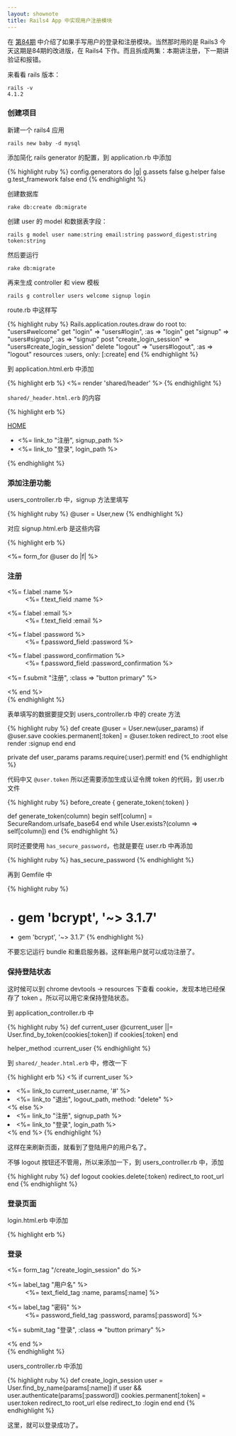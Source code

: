 ```yaml
---
layout: shownote
title: Rails4 App 中实现用户注册模块
---
```


在 [第84期](http://happycasts.net/episodes/84) 中介绍了如果手写用户的登录和注册模块。当然那时用的是 Rails3
今天这期是84期的改进版，在 Rails4 下作。而且拆成两集：本期讲注册，下一期讲验证和报错。


来看看 rails 版本：

    rails -v
    4.1.2

### 创建项目

新建一个 rails4 应用

    rails new baby -d mysql


添加简化 rails generator 的配置，到 application.rb 中添加


{% highlight ruby %}
config.generators do |g|
  g.assets false
  g.helper false
  g.test_framework false
end
{% endhighlight %}


创建数据库

    rake db:create db:migrate


创建 user 的 model 和数据表字段：

    rails g model user name:string email:string password_digest:string token:string

然后要运行

    rake db:migrate

再来生成 controller 和 view 模板

    rails g controller users welcome signup login


route.rb 中这样写

{% highlight ruby %}
Rails.application.routes.draw do
  root to: "users#welcome"
  get "login" => "users#login", :as => "login"
  get "signup" => "users#signup", :as => "signup"
  post "create_login_session" => "users#create_login_session"
  delete "logout" => "users#logout", :as => "logout"
  resources :users, only: [:create]
end
{% endhighlight %}


到 application.html.erb 中添加

{% highlight erb %}
<%= render 'shared/header' %>
{% endhighlight %}


`shared/_header.html.erb` 的内容

{% highlight erb %}
<div class="header">
  <div class="container clearfix">
    <a class="header-logo-wordmark" href="/">
      HOME
    </a>
    <ul id="user-links">
      <li><%= link_to "注册", signup_path %></li>
      <li><%= link_to "登录", login_path %></li>
    </ul>
  </div>
</div>
{% endhighlight %}

### 添加注册功能

users_controller.rb 中，signup 方法里填写

{% highlight ruby %}
@user = User,new
{% endhighlight %}

对应 signup.html.erb 是这些内容

{% highlight erb %}
<div class="single-form-container">
  <%= form_for @user do |f| %>
    <div class="boxed-group">
      <h3>注册</h3>
      <div class="boxed-group-inner">
        <dl class="form">
          <dt><%= f.label :name %></dt>
          <dd><%= f.text_field :name %></dd>
        </dl>
        <dl class="form">
          <dt> <%= f.label :email %></dt>
          <dd> <%= f.text_field :email %> </dd>
        </dl>
        <dl class="form">
          <dt> <%= f.label :password %> </dt>
          <dd> <%= f.password_field :password %> </dd>
        </dl>
        <dl class="form">
          <dt> <%= f.label :password_confirmation %> </dt>
          <dd> <%= f.password_field :password_confirmation %> </dd>
        </dl>
        <p><%= f.submit "注册", :class => "button primary" %></p>
      </div>
    </div>
  <% end %>
</div>
{% endhighlight %}


表单填写的数据要提交到 users_controller.rb 中的 create 方法

{% highlight ruby %}
def create
  @user = User.new(user_params)
  if @user.save
    cookies.permanent[:token] = @user.token
    redirect_to :root
  else
    render :signup
  end
end

private
  def user_params
    params.require(:user).permit!
  end
{% endhighlight %}

代码中又 `@user.token` 所以还需要添加生成认证令牌 token 的代码，到 user.rb 文件

{% highlight ruby %}
before_create { generate_token(:token) }

def generate_token(column)
  begin
    self[column] = SecureRandom.urlsafe_base64
  end while User.exists?(column => self[column])
end
{% endhighlight %}

同时还要使用 `has_secure_password`，也就是要在 user.rb 中再添加

{% highlight ruby %}
has_secure_password
{% endhighlight %}

再到 Gemfile 中

{% highlight ruby %}
- # gem 'bcrypt', '~> 3.1.7'
+ gem 'bcrypt', '~> 3.1.7'
{% endhighlight %}

不要忘记运行 bundle 和重启服务器。这样新用户就可以成功注册了。

### 保持登陆状态

这时候可以到 chrome devtools -> resources 下查看 cookie，发现本地已经保存了 token 。所以可以用它来保持登陆状态。

到 application_controller.rb 中

{% highlight ruby %}
def current_user
  @current_user ||= User.find_by_token(cookies[:token]) if cookies[:token]
end

helper_method :current_user
{% endhighlight %}


到 `shared/_header.html.erb` 中，修改一下

{% highlight erb %}
<% if current_user %>
  <li><%= link_to current_user.name, '#' %></li>
  <li><%= link_to "退出", logout_path, method: "delete" %></li>
<% else %>
  <li><%= link_to "注册", signup_path %></li>
  <li><%= link_to "登录", login_path %></li>
<% end %>
{% endhighlight %}

这样在来刷新页面，就看到了登陆用户的用户名了。

不够 logout 按钮还不管用，所以来添加一下，到 users_controller.rb 中，添加

{% highlight ruby %}
def logout
  cookies.delete(:token)
  redirect_to root_url
end
{% endhighlight %}


### 登录页面

login.html.erb 中添加

{% highlight erb %}
<div class="single-form-container">
  <div class="boxed-group" id="login">
    <h3>登录</h3>
    <div class="boxed-group-inner">
      <%= form_tag "/create_login_session" do %>
        <dl class="form">
          <dt>
         <%= label_tag "用户名" %>
          </dt>
          <dd>
          <%= text_field_tag :name, params[:name] %>
          </dd>
        </dl>
        <dl class="form">
          <dt>
          <%= label_tag "密码" %>
          </dt>
          <dd>
          <%= password_field_tag :password, params[:password] %>
          </dd>
        </dl>
        <p> <%= submit_tag "登录", :class => "button primary" %> </p>
      <% end %>
    </div>
  </div>
</div>
{% endhighlight %}

users_controller.rb 中添加

{% highlight ruby %}
def create_login_session
  user = User.find_by_name(params[:name])
  if user && user.authenticate(params[:password])
    cookies.permanent[:token] = user.token
    redirect_to root_url
  else
    redirect_to :login
  end
end
{% endhighlight %}

这里，就可以登录成功了。
